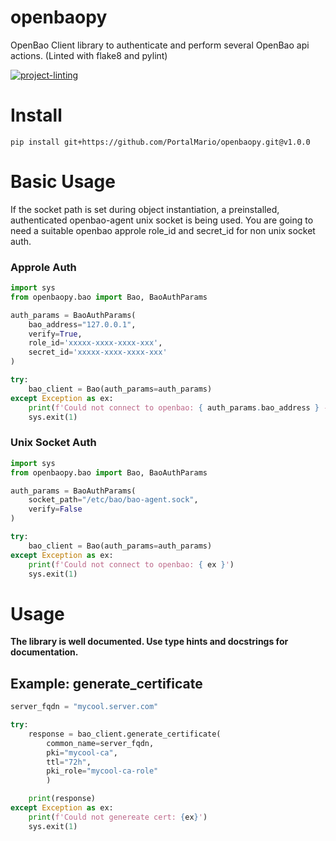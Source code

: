 # openbaopy
OpenBao Client library to authenticate and perform several OpenBao api actions. (Linted with flake8 and pylint)

[![project-linting](https://github.com/PortalMario/openbaopy/actions/workflows/linting.yml/badge.svg)](https://github.com/PortalMario/openbaopy/actions/workflows/linting.yml)

# Install
```
pip install git+https://github.com/PortalMario/openbaopy.git@v1.0.0
```

# Basic Usage
If the socket path is set during object instantiation, a preinstalled, authenticated openbao-agent unix socket is being used. You are going to need a suitable openbao approle role_id and secret_id for non unix socket auth.

### Approle Auth
```python
import sys
from openbaopy.bao import Bao, BaoAuthParams

auth_params = BaoAuthParams(
    bao_address="127.0.0.1",
    verify=True,
    role_id='xxxxx-xxxx-xxxx-xxx',
    secret_id='xxxxx-xxxx-xxxx-xxx'
)

try:
    bao_client = Bao(auth_params=auth_params)
except Exception as ex:
    print(f'Could not connect to openbao: { auth_params.bao_address } - { ex }')
    sys.exit(1)
```

### Unix Socket Auth
```python
import sys
from openbaopy.bao import Bao, BaoAuthParams

auth_params = BaoAuthParams(
    socket_path="/etc/bao/bao-agent.sock",
    verify=False
)

try:
    bao_client = Bao(auth_params=auth_params)
except Exception as ex:
    print(f'Could not connect to openbao: { ex }')
    sys.exit(1)
```

# Usage
**The library is well documented. Use type hints and docstrings for documentation.**

## Example: generate_certificate
```python
server_fqdn = "mycool.server.com"

try:
    response = bao_client.generate_certificate(
        common_name=server_fqdn,
        pki="mycool-ca",
        ttl="72h",
        pki_role="mycool-ca-role"
        )

    print(response)
except Exception as ex:
    print(f'Could not genereate cert: {ex}')
    sys.exit(1)
```
